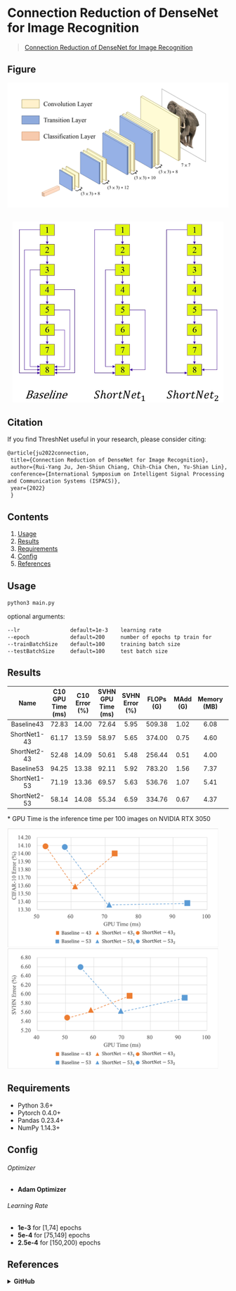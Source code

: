 # Connection Reduction of DenseNet for Image Recognition

> [Connection Reduction of DenseNet for Image Recognition](https://arxiv.org/abs/2208.01424)

## Figure
<p align="center">
  <img src="Img/baseline.jpg" width="640" title="baseline">
</p>

##
<p align="center">
 <img src="Img/connection.jpg" width="480" title="connetion">
</p>

## Citation
If you find ThreshNet useful in your research, please consider citing:

	@article{ju2022connection,
	 title={Connection Reduction of DenseNet for Image Recognition},
	 author={Rui-Yang Ju, Jen-Shiun Chiang, Chih-Chia Chen, Yu-Shian Lin},
	 conference={International Symposium on Intelligent Signal Processing and Communication Systems (ISPACS)},
	 year={2022}
	 }
	 
## Contents
1. [Usage](#Usage)
2. [Results](#Results)
3. [Requirements](#Requirements)
4. [Config](#Config)
5. [References](#References)

## Usage
```bash
python3 main.py
```
optional arguments:

    --lr                default=1e-3    learning rate
    --epoch             default=200     number of epochs tp train for
    --trainBatchSize    default=100     training batch size
    --testBatchSize     default=100     test batch size

## Results
| Name | C10 GPU Time (ms) | C10 Error (%) | SVHN GPU Time (ms) | SVHN Error (%) | FLOPs (G) | MAdd (G) | Memory (MB) | #Params (M) | MenR+W (MB) |
| :---: | :---: | :---: | :---: | :---: | :---: | :---: | :---: | :---: | :---: |
| Baseline43 | 72.83 | 14.00 | 72.64 | 5.95 | 509.38 | 1.02 | 6.08 | 2.17 | 25.93 |
| ShortNet1-43 | 61.17 | 13.59 | 58.97 | 5.65 | 374.00 | 0.75 | 4.60 | 1.59 | 18.92 |
| ShortNet2-43 | 52.48 | 14.09 | 50.61 | 5.48 | 256.44 | 0.51 | 4.00 | 0.97 | 13.74|
| Baseline53 | 94.25 | 13.38 | 92.11 | 5.92 | 783.20 | 1.56 | 7.37 | 3.15 | 35.46 |
| ShortNet1-53 | 71.19 | 13.36 | 69.57 | 5.63 | 536.76 | 1.07 | 5.41 | 2.16 | 24.56 |
| ShortNet2-53 | 58.14 | 14.08 | 55.34 | 6.59 | 334.76 | 0.67 | 4.37 | 1.20 | 16.05 |

\* GPU Time is the inference time per 100 images on NVIDIA RTX 3050
 
  <img src="Img/C10.png" width="480" title="C10">
  <img src="Img/SVHN.png" width="480" title="SVHN">

## Requirements
* Python 3.6+
* Pytorch 0.4.0+
* Pandas 0.23.4+
* NumPy 1.14.3+

## Config
###### Optimizer 
* __Adam Optimizer__
###### Learning Rate
* __1e-3__ for [1,74] epochs <br>
* __5e-4__ for [75,149] epochs <br>
* __2.5e-4__ for [150,200) epochs <br>


## References
<details><summary> <b>GitHub</b> </summary>
* [torchstat](https://github.com/Swall0w/torchstat)
* [pytorch-cifar10](https://github.com/soapisnotfat/pytorch-cifar10)
